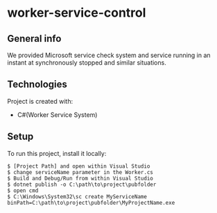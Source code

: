 # worker-service-control

## General info
We provided Microsoft service check system and service running in an instant at synchronously stopped and similar situations.

## Technologies
Project is created with:
* C#(Worker Service System)


## Setup
To run this project, install it locally:

```
$ [Project Path] and open within Visual Studio
$ change serviceName parameter in the Worker.cs
$ Build and Debug/Run from within Visual Studio
$ dotnet publish -o C:\path\to\project\pubfolder
$ open cmd
$ C:\Windows\System32\sc create MyServiceName binPath=C:\path\to\project\pubfolder\MyProjectName.exe
```
